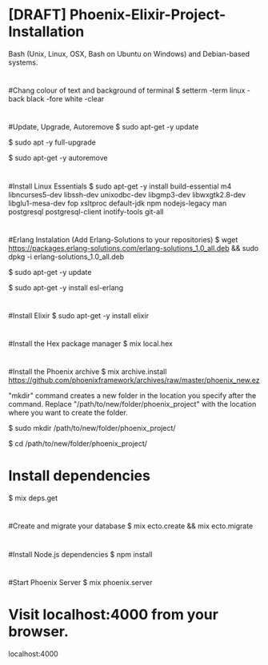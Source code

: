 # [DRAFT] Phoenix-Elixir-Project-Installation

Bash (Unix, Linux, OSX, Bash on Ubuntu on Windows) and Debian-based systems.

#
#Chang colour of text and background of terminal
    $ setterm -term linux -back black -fore white -clear
#
#Update, Upgrade, Autoremove
$ sudo apt-get -y update

$ sudo apt -y full-upgrade

$ sudo apt-get -y autoremove
#
#Install Linux Essentials
$ sudo apt-get -y install build-essential m4 libncurses5-dev libssh-dev unixodbc-dev libgmp3-dev libwxgtk2.8-dev libglu1-mesa-dev fop xsltproc default-jdk npm nodejs-legacy man postgresql postgresql-client inotify-tools git-all
#
#Erlang Instalation (Add Erlang-Solutions to your repositories)
$ wget https://packages.erlang-solutions.com/erlang-solutions_1.0_all.deb && sudo dpkg -i erlang-solutions_1.0_all.deb

$ sudo apt-get -y update

$ sudo apt-get -y install esl-erlang
#
#Install Elixir
$ sudo apt-get -y install elixir
#
#Install the Hex package manager
$ mix local.hex
#
#Install the Phoenix archive
$ mix archive.install https://github.com/phoenixframework/archives/raw/master/phoenix_new.ez

"mkdir" command creates a new folder in the location you specify after the command. Replace "/path/to/new/folder/phoenix_project" with the location where you want to create the folder.

$ sudo mkdir /path/to/new/folder/phoenix_project/

$ cd /path/to/new/folder/phoenix_project/
#
# Install dependencies
$ mix deps.get
#
#Create and migrate your database
$ mix ecto.create && mix ecto.migrate
#
#Install Node.js dependencies
$ npm install
#
#Start Phoenix Server
$ mix phoenix.server
#
# Visit localhost:4000 from your browser.

localhost:4000

#

 
